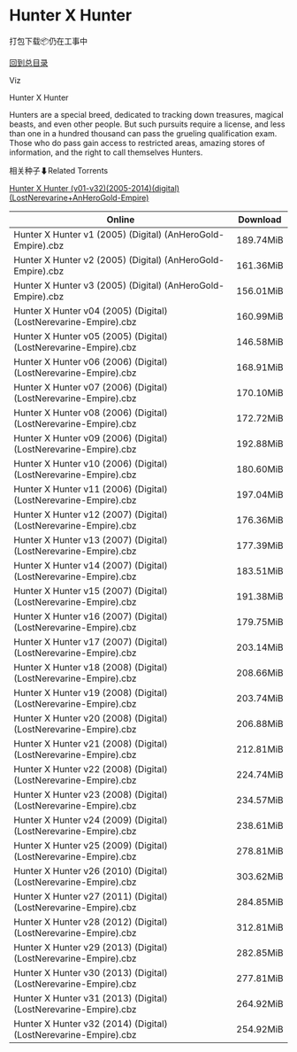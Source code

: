 # Hunter X Hunter

打包下载📦仍在工事中

[回到总目录](/Catalogs.md)

Viz

Hunter X Hunter

Hunters are a special breed, dedicated to tracking down treasures, magical beasts, and even other people. But such pursuits require a license, and less than one in a hundred thousand can pass the grueling qualification exam. Those who do pass gain access to restricted areas, amazing stores of information, and the right to call themselves Hunters.





相关种子⬇Related Torrents

[Hunter X Hunter (v01-v32)(2005-2014)(digital)(LostNerevarine+AnHeroGold-Empire)](https://github.com/alicewish/markdown/blob/master/torrent/Hunter-X-Hunter--v01-v32--2005-2014--digital--LostNerevarine-AnHeroGold-Empire.md)

Online | Download
--- | ---
Hunter X Hunter v1 (2005) (Digital) (AnHeroGold-Empire).cbz | 189.74MiB
Hunter X Hunter v2 (2005) (Digital) (AnHeroGold-Empire).cbz | 161.36MiB
Hunter X Hunter v3 (2005) (Digital) (AnHeroGold-Empire).cbz | 156.01MiB
Hunter X Hunter v04 (2005) (Digital) (LostNerevarine-Empire).cbz | 160.99MiB
Hunter X Hunter v05 (2005) (Digital) (LostNerevarine-Empire).cbz | 146.58MiB
Hunter X Hunter v06 (2006) (Digital) (LostNerevarine-Empire).cbz | 168.91MiB
Hunter X Hunter v07 (2006) (Digital) (LostNerevarine-Empire).cbz | 170.10MiB
Hunter X Hunter v08 (2006) (Digital) (LostNerevarine-Empire).cbz | 172.72MiB
Hunter X Hunter v09 (2006) (Digital) (LostNerevarine-Empire).cbz | 192.88MiB
Hunter X Hunter v10 (2006) (Digital) (LostNerevarine-Empire).cbz | 180.60MiB
Hunter X Hunter v11 (2006) (Digital) (LostNerevarine-Empire).cbz | 197.04MiB
Hunter X Hunter v12 (2007) (Digital) (LostNerevarine-Empire).cbz | 176.36MiB
Hunter X Hunter v13 (2007) (Digital) (LostNerevarine-Empire).cbz | 177.39MiB
Hunter X Hunter v14 (2007) (Digital) (LostNerevarine-Empire).cbz | 183.51MiB
Hunter X Hunter v15 (2007) (Digital) (LostNerevarine-Empire).cbz | 191.38MiB
Hunter X Hunter v16 (2007) (Digital) (LostNerevarine-Empire).cbz | 179.75MiB
Hunter X Hunter v17 (2007) (Digital) (LostNerevarine-Empire).cbz | 203.14MiB
Hunter X Hunter v18 (2008) (Digital) (LostNerevarine-Empire).cbz | 208.66MiB
Hunter X Hunter v19 (2008) (Digital) (LostNerevarine-Empire).cbz | 203.74MiB
Hunter X Hunter v20 (2008) (Digital) (LostNerevarine-Empire).cbz | 206.88MiB
Hunter X Hunter v21 (2008) (Digital) (LostNerevarine-Empire).cbz | 212.81MiB
Hunter X Hunter v22 (2008) (Digital) (LostNerevarine-Empire).cbz | 224.74MiB
Hunter X Hunter v23 (2008) (Digital) (LostNerevarine-Empire).cbz | 234.57MiB
Hunter X Hunter v24 (2009) (Digital) (LostNerevarine-Empire).cbz | 238.61MiB
Hunter X Hunter v25 (2009) (Digital) (LostNerevarine-Empire).cbz | 278.81MiB
Hunter X Hunter v26 (2010) (Digital) (LostNerevarine-Empire).cbz | 303.62MiB
Hunter X Hunter v27 (2011) (Digital) (LostNerevarine-Empire).cbz | 284.85MiB
Hunter X Hunter v28 (2012) (Digital) (LostNerevarine-Empire).cbz | 312.81MiB
Hunter X Hunter v29 (2013) (Digital) (LostNerevarine-Empire).cbz | 282.85MiB
Hunter X Hunter v30 (2013) (Digital) (LostNerevarine-Empire).cbz | 277.81MiB
Hunter X Hunter v31 (2013) (Digital) (LostNerevarine-Empire).cbz | 264.92MiB
Hunter X Hunter v32 (2014) (Digital) (LostNerevarine-Empire).cbz | 254.92MiB